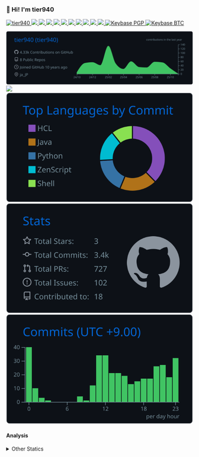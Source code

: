 ### 👋 Hi! I'm tier940

<p align="left"> 
  <a href="https://github.com/tier940/tier940/">
    <img src="https://komarev.com/ghpvc/?username=tier940" alt="tier940" />
  </a>
  <a href="http://twitter.com/tier940">
    <img height="20" src="https://img.shields.io/twitter/follow/tier940?label=Twitter&logo=twitter&style=flat" />
  </a>
  <a href="https://github.com/tier940">
    <img height="20" src="https://img.shields.io/github/followers/tier940?label=follow&logo=github&style=flat" />
  </a>
  <a href="https://www.reddit.com/user/tier940">
    <img height="20" src="https://img.shields.io/reddit/user-karma/combined/tier940?label=Reddit&logo=reddit&style=flat" />
  </a>
  <a href="https://stackoverflow.com/users/17317833/tier940">
    <img height="20" src="https://img.shields.io/stackexchange/stackoverflow/r/17317833?label=StackOverflow&logo=stack-overflow&style=flat" />
  </a>
  <a href="https://zenn.dev/tier940">
    <img height="20" src="https://zenn.badge.nikaera.com/s/tier940/likes" />
  </a>
  <a href="https://zenn.dev/tier940">
    <img height="20" src="https://zenn.badge.nikaera.com/s/tier940/followers" />
  </a>
  <a href="https://zenn.dev/tier940">
    <img height="20" src="https://zenn.badge.nikaera.com/s/tier940/articles" />
  </a>
  <a href="http://qiita.com/tier940">
    <img height="20" src="https://qiita-badge.apiapi.app/s/tier940/posts.svg" />
  </a>
  <a href="http://qiita.com/tier940">
    <img height="20" src="https://qiita-badge.apiapi.app/s/tier940/contributions.svg" />
  </a>
  <a href="https://github.com/tier940/tier940/">
    <img height="20" src="https://github.com/tier940/tier940/actions/workflows/main.yml/badge.svg" />
  </a>
  <a href="https://keybase.io/tier940">
    <img alt="Keybase PGP" src="https://img.shields.io/keybase/pgp/tier940">
  </a>
  <a href="https://keybase.io/tier940">
    <img alt="Keybase BTC" src="https://img.shields.io/keybase/btc/tier940">
  </a>
</p>

[![](https://raw.githubusercontent.com/tier940/tier940/main/profile-summary-card-output/github_dark/0-profile-details.svg)](https://github.com/vn7n24fzkq/github-profile-summary-cards)
[![](https://raw.githubusercontent.com/tier940/tier940/main/profile-summary-card-output/github_dark/1-repos-per-language.svg)](https://github.com/vn7n24fzkq/github-profile-summary-cards) [![](https://raw.githubusercontent.com/tier940/tier940/main/profile-summary-card-output/github_dark/2-most-commit-language.svg)](https://github.com/vn7n24fzkq/github-profile-summary-cards)
[![](https://raw.githubusercontent.com/tier940/tier940/main/profile-summary-card-output/github_dark/3-stats.svg)](https://github.com/vn7n24fzkq/github-profile-summary-cards) [![](https://raw.githubusercontent.com/tier940/tier940/main/profile-summary-card-output/github_dark/4-productive-time.svg)](https://github.com/vn7n24fzkq/github-profile-summary-cards)


#### Analysis
<!-- <img height="150" src="https://github.com/tier940/tier940/blob/master/images/stat.svg" alt="Alternative Text"/> -->

<details>
  <summary>Other Statics</summary>
  <!--START_SECTION:waka-->
![Code Time](http://img.shields.io/badge/Code%20Time-2%2C638%20hrs%2049%20mins-blue)

**🐱 My GitHub Data** 

> 📦 12.3 kB Used in GitHub's Storage 
 > 
> 💼 Opted to Hire
 > 
> 📜 11 Public Repositories 
 > 
> 🔑 1 Private Repositories 
 > 
**I'm an Early 🐤** 

```text
🌞 Morning                696 commits         ███░░░░░░░░░░░░░░░░░░░░░░   11.99 % 
🌆 Daytime                2397 commits        ██████████░░░░░░░░░░░░░░░   41.28 % 
🌃 Evening                2164 commits        █████████░░░░░░░░░░░░░░░░   37.27 % 
🌙 Night                  549 commits         ██░░░░░░░░░░░░░░░░░░░░░░░   09.46 % 
```
📅 **I'm Most Productive on Saturday** 

```text
Monday                   701 commits         ███░░░░░░░░░░░░░░░░░░░░░░   12.07 % 
Tuesday                  1059 commits        █████░░░░░░░░░░░░░░░░░░░░   18.24 % 
Wednesday                616 commits         ███░░░░░░░░░░░░░░░░░░░░░░   10.61 % 
Thursday                 799 commits         ███░░░░░░░░░░░░░░░░░░░░░░   13.76 % 
Friday                   709 commits         ███░░░░░░░░░░░░░░░░░░░░░░   12.21 % 
Saturday                 1228 commits        █████░░░░░░░░░░░░░░░░░░░░   21.15 % 
Sunday                   694 commits         ███░░░░░░░░░░░░░░░░░░░░░░   11.95 % 
```


📊 **This Week I Spent My Time On** 

```text
🕑︎ Time Zone: Asia/Tokyo

💬 Programming Languages: 
Properties               1 hr 23 mins        ████████░░░░░░░░░░░░░░░░░   32.88 % 
Java                     41 mins             ████░░░░░░░░░░░░░░░░░░░░░   16.12 % 
Other                    41 mins             ████░░░░░░░░░░░░░░░░░░░░░   16.07 % 
Groovy                   20 mins             ██░░░░░░░░░░░░░░░░░░░░░░░   08.07 % 
shellscript              15 mins             ██░░░░░░░░░░░░░░░░░░░░░░░   06.15 % 

🔥 Editors: 
VS Code                  4 hrs 15 mins       █████████████████████████   100.00 % 

💻 Operating System: 
Windows                  3 hrs 41 mins       ██████████████████████░░░   86.66 % 
Linux                    34 mins             ███░░░░░░░░░░░░░░░░░░░░░░   13.34 % 
```

**I Mostly Code in Java** 

```text
Java                     9 repos             ██████████░░░░░░░░░░░░░░░   39.13 % 
ZenScript                3 repos             ███░░░░░░░░░░░░░░░░░░░░░░   13.04 % 
HCL                      2 repos             ██░░░░░░░░░░░░░░░░░░░░░░░   08.70 % 
HTML                     2 repos             ██░░░░░░░░░░░░░░░░░░░░░░░   08.70 % 
Python                   1 repo              █░░░░░░░░░░░░░░░░░░░░░░░░   04.35 % 
```



**Timeline**

![Lines of Code chart](https://raw.githubusercontent.com/tier940/tier940/main/assets/bar_graph.png)


 Last Updated on 02/06/2023 01:17:39 UTC
<!--END_SECTION:waka-->
</details>
